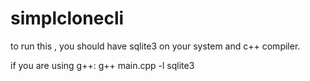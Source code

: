 # simplclonecli

to run this , you should have sqlite3 on your system and  c++ compiler.

if you are using g++:
g++ main.cpp -l sqlite3
